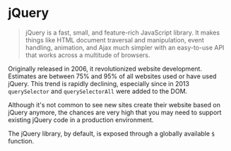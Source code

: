 # jQuery

> jQuery is a fast, small, and feature-rich JavaScript library. It makes things like HTML document traversal and 
> manipulation, event handling, animation, and Ajax much simpler with an easy-to-use API that works across a 
> multitude of browsers.

Originally released in 2006, it revolutionized website development.  Estimates are between 75% and 95% of all websites
used or have used jQuery.  This trend is rapidly declining, especially since in 2013 `querySelector` and 
`querySelectorAll` were added to the DOM.

Although it's not common to see new sites create their website based on jQuery anymore, the chances are very high that
you may need to support existing jQuery code in a production environment.

The jQuery library, by default, is exposed through a globally available `$` function.
